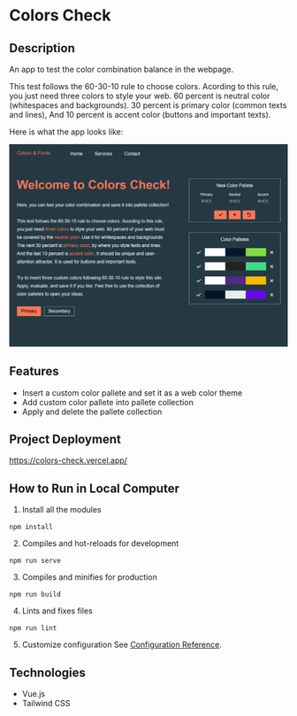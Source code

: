 # Colors Check

## Description

An app to test the color combination balance in the webpage.

This test follows the 60-30-10 rule to choose colors. Acording to this
rule, you just need three colors to style your
web. 60 percent is neutral color (whitespaces and
backgrounds). 30 percent is primary color (common texts and lines),
And 10 percent is accent color (buttons
and important texts).

Here is what the app looks like:

<img src="./src/assets/colors-check2.png"/>

## Features

- Insert a custom color pallete and set it as a web color theme
- Add custom color pallete into pallete collection
- Apply and delete the pallete collection

## Project Deployment

https://colors-check.vercel.app/

## How to Run in Local Computer

1. Install all the modules

```
npm install
```

2. Compiles and hot-reloads for development

```
npm run serve
```

3. Compiles and minifies for production

```
npm run build
```

4. Lints and fixes files

```
npm run lint
```

5. Customize configuration
   See [Configuration Reference](https://cli.vuejs.org/config/).

## Technologies

- Vue.js
- Tailwind CSS
